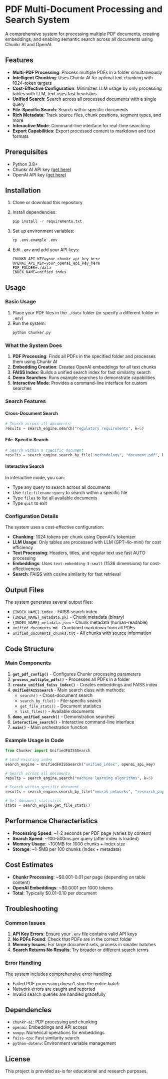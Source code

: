 # PDF Multi-Document Processing and Search System

A comprehensive system for processing multiple PDF documents, creating embeddings, and enabling semantic search across all documents using Chunkr AI and OpenAI.

## Features

- **Multi-PDF Processing**: Process multiple PDFs in a folder simultaneously
- **Intelligent Chunking**: Uses Chunkr AI for optimal text chunking with 1024-token targets
- **Cost-Effective Configuration**: Minimizes LLM usage by only processing tables with LLM, text uses fast heuristics
- **Unified Search**: Search across all processed documents with a single query
- **File-Specific Search**: Search within specific documents
- **Rich Metadata**: Track source files, chunk positions, segment types, and more
- **Interactive Mode**: Command-line interface for real-time searching
- **Export Capabilities**: Export processed content to markdown and text formats

## Prerequisites

- Python 3.8+
- Chunkr AI API key ([get here](https://chunkr.ai))
- OpenAI API key ([get here](https://platform.openai.com))

## Installation

1. Clone or download this repository
2. Install dependencies:
   ```bash
   pip install -r requirements.txt
   ```

3. Set up environment variables:
   ```bash
   cp .env.example .env
   ```
   
4. Edit `.env` and add your API keys:
   ```
   CHUNKR_API_KEY=your_chunkr_api_key_here
   OPENAI_API_KEY=your_openai_api_key_here
   PDF_FOLDER=./data
   INDEX_NAME=unified_index
   ```

## Usage

### Basic Usage

1. Place your PDF files in the `./data` folder (or specify a different folder in `.env`)
2. Run the system:
   ```bash
   python Chunker.py
   ```

### What the System Does

1. **PDF Processing**: Finds all PDFs in the specified folder and processes them using Chunkr AI
2. **Embedding Creation**: Creates OpenAI embeddings for all text chunks
3. **FAISS Index**: Builds a unified search index for fast similarity search
4. **Demo Searches**: Runs example searches to demonstrate capabilities
5. **Interactive Mode**: Provides a command-line interface for custom searches

### Search Features

#### Cross-Document Search
```python
# Search across all documents
results = search_engine.search("regulatory requirements", k=5)
```

#### File-Specific Search
```python
# Search within a specific document
results = search_engine.search_by_file("methodology", "document.pdf", k=3)
```

#### Interactive Search
In interactive mode, you can:
- Type any query to search across all documents
- Use `file:filename:query` to search within a specific file
- Type `files` to list all available documents
- Type `quit` to exit

### Configuration Details

The system uses a cost-effective configuration:

- **Chunking**: 1024 tokens per chunk using OpenAI's tokenizer
- **LLM Usage**: Only tables are processed with LLM (GPT-4o-mini) for cost efficiency
- **Text Processing**: Headers, titles, and regular text use fast AUTO processing
- **Embeddings**: Uses `text-embedding-3-small` (1536 dimensions) for cost-effectiveness
- **Search**: FAISS with cosine similarity for fast retrieval

## Output Files

The system generates several output files:

- `{INDEX_NAME}.index` - FAISS search index
- `{INDEX_NAME}_metadata.pkl` - Chunk metadata (binary)
- `{INDEX_NAME}_metadata.json` - Chunk metadata (human-readable)
- `unified_documents.md` - Combined markdown from all PDFs
- `unified_documents_chunks.txt` - All chunks with source information

## Code Structure

### Main Components

1. **`get_pdf_config()`** - Configures Chunkr processing parameters
2. **`process_multiple_pdfs()`** - Processes all PDFs in a folder
3. **`create_unified_faiss_index()`** - Creates embeddings and FAISS index
4. **`UnifiedFAISSSearch`** - Main search class with methods:
   - `search()` - Cross-document search
   - `search_by_file()` - File-specific search
   - `get_file_stats()` - Document statistics
   - `list_files()` - Available documents
5. **`demo_unified_search()`** - Demonstration searches
6. **`interactive_search()`** - Interactive command-line interface
7. **`main()`** - Main orchestration function

### Example Usage in Code

```python
from Chunker import UnifiedFAISSSearch

# Load existing index
search_engine = UnifiedFAISSSearch("unified_index", openai_api_key)

# Search across all documents
results = search_engine.search("machine learning algorithms", k=5)

# Search within specific document
results = search_engine.search_by_file("neural networks", "research_paper.pdf", k=3)

# Get document statistics
stats = search_engine.get_file_stats()
```

## Performance Characteristics

- **Processing Speed**: ~1-2 seconds per PDF page (varies by content)
- **Search Speed**: ~100-500ms per query (after index is loaded)
- **Memory Usage**: ~100MB for 1000 chunks + index size
- **Storage**: ~1-5MB per 100 chunks (index + metadata)

## Cost Estimates

- **Chunkr Processing**: ~$0.001-0.01 per page (depending on table content)
- **OpenAI Embeddings**: ~$0.0001 per 1000 tokens
- **Total**: Typically $0.01-0.10 per document

## Troubleshooting

### Common Issues

1. **API Key Errors**: Ensure your `.env` file contains valid API keys
2. **No PDFs Found**: Check that PDFs are in the correct folder
3. **Memory Issues**: For large document sets, process in smaller batches
4. **Search Returns No Results**: Try broader or different search terms

### Error Handling

The system includes comprehensive error handling:
- Failed PDF processing doesn't stop the entire batch
- Network errors are caught and reported
- Invalid search queries are handled gracefully

## Dependencies

- `chunkr-ai`: PDF processing and chunking
- `openai`: Embeddings and API access
- `numpy`: Numerical operations for embeddings
- `faiss-cpu`: Fast similarity search
- `python-dotenv`: Environment variable management

## License

This project is provided as-is for educational and research purposes.
